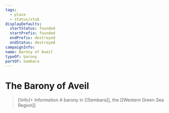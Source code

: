 ```yaml
---
tags:
  - place
  - status/stub
displayDefaults:
  startStatus: founded
  startPrefix: founded
  endPrefix: destroyed
  endStatus: destroyed
campaignInfo: 
name: Barony of Aveil
typeOf: barony
partOf: Sembara
---
```

# The Barony of Aveil
>[!info]+ Information
> A barony in [[Sembara]], the [[Western Green Sea Region]]

